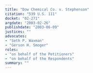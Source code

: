 ```yaml
---
title: "Dow Chemical Co. v. Stephenson"
citation: "539 U.S. 111"
docket: "02-271"
argdate: "2003-02-26"
publishdate: "2003-06-09"
justices: ""
advocates:
- "Seth P. Waxman"
- "Gerson H. Smoger"
roles:
- "on behalf of the Petitioners"
- "on behalf of the Respondents"
summary: ""
---
```



